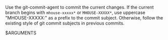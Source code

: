 Use the git-commit-agent to commit the current changes. If the current branch
begins with `mhouse-xxxxx*` or `MHOUSE-XXXXX*`, use uppercase "MHOUSE-XXXXX:"
as a prefix to the commit subject. Otherwise, follow the existing style of git
commit subjects in previous commits.

$ARGUMENTS
